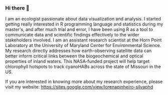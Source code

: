 ### Hi there 👋

I am an ecologist passionate about data visualization and analysis. I started getting really interested in R programming language and statistics during my master's, and after much trial and error, I have been using R as a tool to communicate data and scientific findings effectively to the wider stakeholders involved. I am an assistant research scientist at the Horn Point Laboratory at the University of Maryland Center for Environmental Science. My research directly addresses how earth-observing satellite data can better inform critical links between the biogeochemical and optical properties of inland waters. This NASA-funded project will help target chlorophyll hotspots to track cyanoHABs across the state of Missouri in the US.

If you are interested in knowing more about my research experience, please visit my website: https://sites.google.com/view/lorenapinheiro-silvaphd
